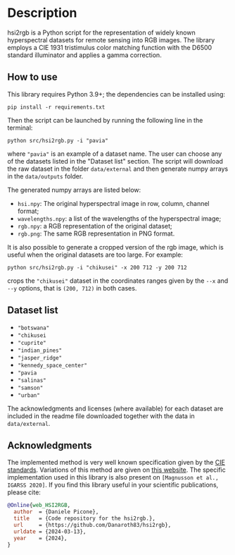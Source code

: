 # Description

hsi2rgb is a Python script for the representation of widely known hyperspectral datasets for remote sensing into RGB images.
The library employs a CIE 1931 tristimulus color matching function with the D6500 standard illuminator and applies a gamma correction.

## How to use

This library requires Python 3.9+; the dependencies can be installed using:

```pip install -r requirements.txt```

Then the script can be launched by running the following line in the terminal:

```python src/hsi2rgb.py -i "pavia"```

where ```"pavia"``` is an example of a dataset name. The user can choose any of the datasets listed in the "Dataset list" section.
The script will download the raw dataset in the folder ```data/external```
and then generate numpy arrays in the ```data/outputs``` folder.

The generated numpy arrays are listed below:

- ```hsi.npy```: The original hyperspectral image in row, column, channel format;
- ```wavelengths.npy```: a list of the wavelengths of the hyperspectral image;
- ```rgb.npy```: a RGB representation of the original dataset;
- ```rgb.png```: The same RGB representation in PNG format.

It is also possible to generate a cropped version of the rgb image, which is useful when the original datasets are too large.
For example:

```python src/hsi2rgb.py -i "chikusei" -x 200 712 -y 200 712```

crops the ```"chikusei"``` dataset in the coordinates ranges given by the ```--x``` and ```--y``` options, that is ```(200, 712)``` in both cases.


## Dataset list

- ```"botswana"```
- ```"chikusei```
- ```"cuprite"```
- ```"indian_pines"```
- ```"jasper_ridge"```
- ```"kennedy_space_center"```
- ```"pavia```
- ```"salinas"```
- ```"samson"```
- ```"urban"```

The acknowledgments and licenses (where available) for each dataset are included in the readme file downloaded together with the data in ```data/external```.

## Acknowledgments

The implemented method is very well known specification given by the [CIE standards](https://standards.iteh.ai/catalog/tc/iso/23b8ea7c-5d92-446b-afd6-3dcd4a01fefc/cie).
Variations of this method are given on [this website](https://personalpages.manchester.ac.uk/staff/d.h.foster/Tutorial_HSI2RGB/Tutorial_HSI2RGB.html).
The specific implementation used in this library is also present on ```[Magnusson et al., IGARSS 2020]```.
If you find this library useful in your scientific publications, please cite:

```bibtex
@Online{web_HSI2RGB,
  author  = {Daniele Picone},
  title   = {Code repository for the hsi2rgb.},
  url     = {https://github.com/Danaroth83/hsi2rgb},
  urldate = {2024-03-13},
  year    = {2024},
}
```